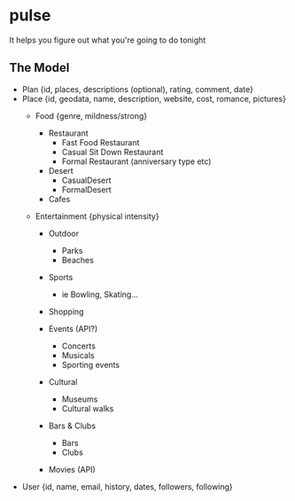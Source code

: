 pulse
=====

It helps you figure out what you&#39;re going to do tonight

The Model
---------

* Plan {id, places, descriptions (optional), rating, comment, date}
* Place {id, geodata, name, description, website, cost, romance, pictures}
	* Food {genre, mildness/strong}
		* Restaurant
			* Fast Food Restaurant
			* Casual Sit Down Restaurant
			* Formal Restaurant (anniversary type etc)
		* Desert
			* CasualDesert
			* FormalDesert
		* Cafes
			
  	* Entertainment {physical intensity}
		* Outdoor
			* Parks
			* Beaches
		
		* Sports
			* ie Bowling, Skating...
		* Shopping
		* Events (API?)
			* Concerts
			* Musicals
			* Sporting events
		* Cultural
			* Museums
			* Cultural walks		
		* Bars & Clubs
			* Bars
			* Clubs
		* Movies (API)			
* User {id, name, email, history, dates, followers, following}


